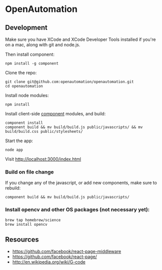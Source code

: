 # OpenAutomation

## Development

Make sure you have XCode and XCode Developer Tools installed if you're on a mac, along with git and node.js.

Then install component:

```
npm install -g component
```

Clone the repo:

```
git clone git@github.com:openautomation/openautomation.git
cd openautomation
```

Install node modules:

```
npm install
```

Install client-side [component](http://component.io) modules, and build:

```
component install
component build && mv build/build.js public/javascripts/ && mv build/build.css public/stylesheets/
```

Start the app:

```
node app
```

Visit [http://localhost:3000/index.html](http://localhost:3000/index.html)

### Build on file change

If you change any of the javascript, or add new components, make sure to rebuild:

```
component build && mv build/build.js public/javascripts/
```

### Install opencv and other OS packages (not necessary yet):

```
brew tap homebrew/science
brew install opencv
```

## Resources

- https://github.com/facebook/react-page-middleware
- https://github.com/facebook/react-page/
- http://en.wikipedia.org/wiki/G-code